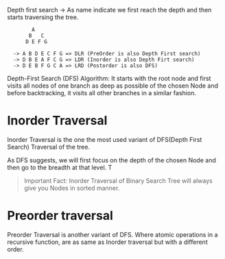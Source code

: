 Depth first search -> As name indicate we first reach the depth and then starts traversing the tree.

            A
           B   C
          D E F G

      -> A B D E C F G => DLR (PreOrder is also Depth First search)
      -> D B E A F C G => LDR (Inorder is also Depth Firt search)
      -> D E B F G C A => LRD (Postorder is also DFS)


Depth-First Search (DFS) Algorithm: It starts with the root node and first visits all 
nodes of one branch as deep as possible of the chosen Node and before backtracking, 
it visits all other branches in a similar fashion.

# Inorder Traversal

Inorder Traversal is the one the most used variant of DFS(Depth First Search) Traversal of the tree.

As DFS suggests, we will first focus on the depth of the chosen Node and then go to the breadth at that level. T

> Important Fact: Inorder Traversal of Binary Search Tree will always give you Nodes in sorted manner.


# Preorder traversal
Preorder Traversal is another variant of DFS. Where atomic operations in a recursive function, are as same as Inorder traversal but with a different order.